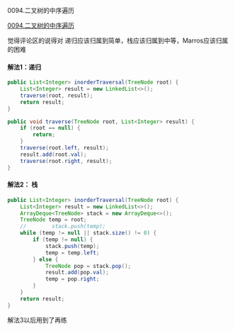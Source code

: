 0094.二叉树的中序遍历

[0094.二叉树的中序遍历](https://leetcode-cn.com/problems/binary-tree-inorder-traversal/)

觉得评论区的说得对
递归应该归属到简单，栈应该归属到中等，Marros应该归属的困难


#### 解法1：递归

```java
public List<Integer> inorderTraversal(TreeNode root) {
    List<Integer> result = new LinkedList<>();
    traverse(root, result);
    return result;
}

public void traverse(TreeNode root, List<Integer> result) {
    if (root == null) {
        return;
    }
    traverse(root.left, result);
    result.add(root.val);
    traverse(root.right, result);
}
```



#### 解法2： 栈

```java
public List<Integer> inorderTraversal(TreeNode root) {
    List<Integer> result = new LinkedList<>();
    ArrayDeque<TreeNode> stack = new ArrayDeque<>();
    TreeNode temp = root;
    //        stack.push(temp);
    while (temp != null || stack.size() != 0) {
        if (temp != null) {
            stack.push(temp);
            temp = temp.left;
        } else {
            TreeNode pop = stack.pop();
            result.add(pop.val);
            temp = pop.right;
        }
    }
    return result;
}
```



解法3以后用到了再练

